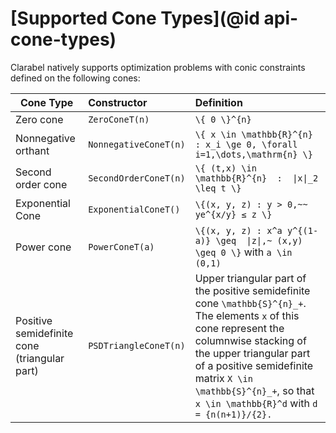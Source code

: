 # [Supported Cone Types](@id api-cone-types)


Clarabel natively supports optimization problems with conic constraints defined on the following cones:

Cone Type| Constructor | Definition 
-----      |   :----- | :-----
Zero cone | `ZeroConeT(n)`    | ``\{ 0 \}^{n}``
Nonnegative orthant | `NonnegativeConeT(n)` | ``\{ x \in \mathbb{R}^{n} : x_i \ge 0, \forall i=1,\dots,\mathrm{n} \}``
Second order cone | `SecondOrderConeT(n)` | ``\{ (t,x) \in \mathbb{R}^{n}  :  \|x\|_2   \leq t \}``
Exponential Cone | `ExponentialConeT()` | ``\{(x, y, z) : y > 0,~~ ye^{x/y} ≤ z \}``
Power cone | `PowerConeT(a)` |  ``\{(x, y, z) : x^a y^{(1-a)} \geq  \|z\|,~ (x,y) \geq 0 \}`` with ``a \in (0,1)``
Positive semidefinite cone (triangular part) | `PSDTriangleConeT(n)` | Upper triangular part of the positive semidefinite cone ``\mathbb{S}^{n}_+``. The elements ``x`` of this cone represent the columnwise stacking of the upper triangular part of a positive semidefinite matrix ``X \in \mathbb{S}^{n}_+``, so that ``x \in \mathbb{R}^d`` with ``d = {n(n+1)}/{2}.``